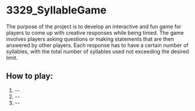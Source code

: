 # 3329_SyllableGame

The purpose of the project is to develop an interactive and fun game for players to come up with
creative responses while being timed. The game involves players asking questions or making
statements that are then answered by other players. Each response has to have a certain number
of syllables, with the total number of syllables used not exceeding the desired limit.

## How to play:
1. --
2. --
3. --
